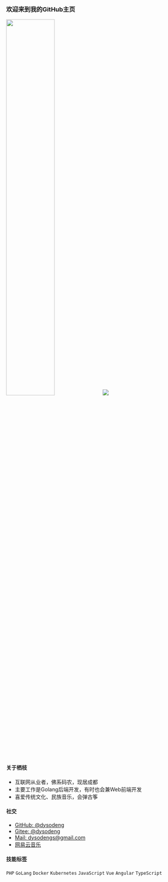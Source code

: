 ### 欢迎来到我的GitHub主页

<p>
  <a href="https://github.com/dysodeng"><img src="https://github-readme-stats.vercel.app/api?username=dysodeng" style="width: 51%; max-width: 51%; min-width: 51%;"></a>
  <a href="https://github.com/dysodeng"><img src="https://github-readme-stats.vercel.app/api/top-langs/?username=dysodeng&layout=compact&count_private=true&theme=default"></a>
</p>

#### 关于栖枝
  - 互联网从业者，佛系码农，现居成都
  - 主要工作是Golang后端开发，有时也会兼Web前端开发
  - 喜爱传统文化、民族音乐，会弹古筝

#### 社交
  - [GitHub: @dysodeng](https://github.com/dysodeng)
  - [Gitee: @dysodeng](https://gitee.com/dysodeng)
  - [Mail: dysodengs@gmail.com](mailto:dysodengs@gmail.com)
  - [网易云音乐](https://music.163.com/#/user/home?id=268736249)

#### 技能标签
  `PHP` `GoLang` `Docker` `Kubernetes`
  `JavaScript` `Vue` `Angular` `TypeScript`

<!--
**dysodeng/dysodeng** is a ✨ _special_ ✨ repository because its `README.md` (this file) appears on your GitHub profile.

Here are some ideas to get you started:

- 🔭 I’m currently working on ...
- 🌱 I’m currently learning ...
- 👯 I’m looking to collaborate on ...
- 🤔 I’m looking for help with ...
- 💬 Ask me about ...
- 📫 How to reach me: ...
- 😄 Pronouns: ...
- ⚡ Fun fact: ...
-->
